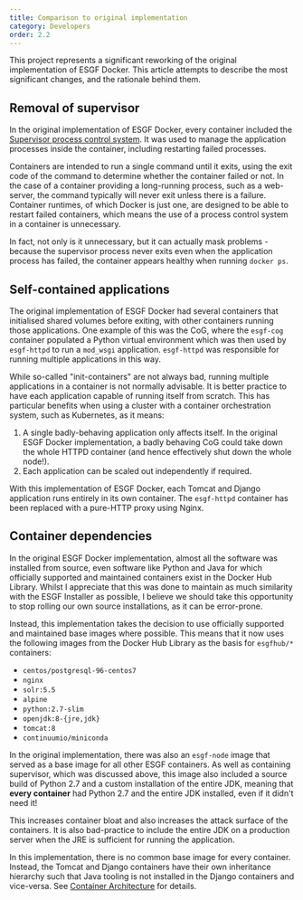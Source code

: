 ```yaml
---
title: Comparison to original implementation
category: Developers
order: 2.2
---
```


This project represents a significant reworking of the original implementation
of ESGF Docker. This article attempts to describe the most significant changes,
and the rationale behind them.

## Removal of supervisor

In the original implementation of ESGF Docker, every container included the
[Supervisor process control system](http://supervisord.org/). It was used to
manage the application processes inside the container, including restarting
failed processes.

Containers are intended to run a single command until it exits, using the exit
code of the command to determine whether the container failed or not. In the case
of a container providing a long-running process, such as a web-server, the
command typically will never exit unless there is a failure. Container runtimes,
of which Docker is just one, are designed to be able to restart failed containers,
which means the use of a process control system in a container is unnecessary.

In fact, not only is it unnecessary, but it can actually mask problems - because
the supervisor process never exits even when the application process has failed,
the container appears healthy when running `docker ps`.

## Self-contained applications

The original implementation of ESGF Docker had several containers that initialised
shared volumes before exiting, with other containers running those applications.
One example of this was the CoG, where the `esgf-cog` container populated a Python
virtual environment which was then used by `esgf-httpd` to run a `mod_wsgi`
application. `esgf-httpd` was responsible for running multiple applications in
this way.

While so-called "init-containers" are not always bad, running multiple applications
in a container is not normally advisable. It is better practice to have each
application capable of running itself from scratch. This has particular benefits
when using a cluster with a container orchestration system, such as Kubernetes,
as it means:

  1. A single badly-behaving application only affects itself. In the original ESGF
     Docker implementation, a badly behaving CoG could take down the whole HTTPD
     container (and hence effectively shut down the whole node!).
  1. Each application can be scaled out independently if required.

With this implementation of ESGF Docker, each Tomcat and Django application runs
entirely in its own container. The `esgf-httpd` container has been replaced with
a pure-HTTP proxy using Nginx.

## Container dependencies

In the original ESGF Docker implementation, almost all the software was installed
from source, even software like Python and Java for which officially supported
and maintained containers exist in the Docker Hub Library. Whilst I appreciate
that this was done to maintain as much similarity with the ESGF Installer as
possible, I believe we should take this opportunity to stop rolling our own
source installations, as it can be error-prone.

Instead, this implementation takes the decision to use officially supported and
maintained base images where possible. This means that it now uses the following
images from the Docker Hub Library as the basis for `esgfhub/*` containers:

  * `centos/postgresql-96-centos7`
  * `nginx`
  * `solr:5.5`
  * `alpine`
  * `python:2.7-slim`
  * `openjdk:8-{jre,jdk}`
  * `tomcat:8`
  * `continuumio/miniconda`

In the original implementation, there was also an `esgf-node` image that served
as a base image for all other ESGF containers. As well as containing supervisor,
which was discussed above, this image also included a source build of Python 2.7
and a custom installation of the entire JDK, meaning that **every container**
had Python 2.7 and the entire JDK installed, even if it didn't need it!

This increases container bloat and also increases the attack surface of the
containers. It is also bad-practice to include the entire JDK on a production
server when the JRE is sufficient for running the application.

In this implementation, there is no common base image for every container. Instead,
the Tomcat and Django containers have their own inheritance hierarchy such that
Java tooling is not installed in the Django containers and vice-versa. See
[Container Architecture](../architecture) for details.
